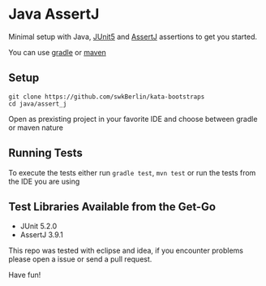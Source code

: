 # Java AssertJ

Minimal setup with Java, [JUnit5](https://junit.org/junit5/) and [AssertJ](http://joel-costigliola.github.io/assertj/index.html) assertions to get you started.

You can use [gradle](https://gradle.org/) or [maven](https://maven.apache.org/)

## Setup

    git clone https://github.com/swkBerlin/kata-bootstraps
    cd java/assert_j

Open as prexisting project in your favorite IDE and choose between gradle or maven nature

## Running Tests

To execute the tests either run `gradle test`, `mvn test` or run the tests from the IDE you are using

## Test Libraries Available from the Get-Go
- JUnit 5.2.0
- AssertJ 3.9.1

This repo was tested with eclipse and idea, if you encounter problems please open a issue or send a pull request.

Have fun!
